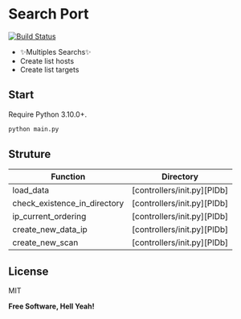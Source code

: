 # Search Port

[![Build Status](https://travis-ci.org/joemccann/dillinger.svg?branch=master)](https://travis-ci.org/joemccann/dillinger)

-  ✨Multiples Searchs✨
- Create list hosts 
- Create list targets

## Start

Require Python 3.10.0+.

```python
python main.py
```

## Struture

|Function | Directory |
| ------ | ------ |
| load_data | [controllers/init.py][PlDb] |
| check_existence_in_directory | [controllers/init.py][PlDb] |
| ip_current_ordering | [controllers/init.py][PlDb] |
| create_new_data_ip | [controllers/init.py][PlDb] |
| create_new_scan | [controllers/init.py][PlDb] |

## License

MIT

**Free Software, Hell Yeah!**